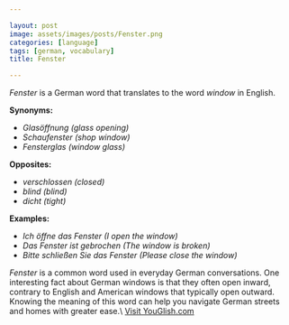 ```yaml
---

layout: post
image: assets/images/posts/Fenster.png
categories: [language]
tags: [german, vocabulary]
title: Fenster

---
```


*Fenster* is a German word that translates to the word *window* in English. 

**Synonyms:** 

- *Glasöffnung (glass opening)*
- *Schaufenster (shop window)*
- *Fensterglas (window glass)*

**Opposites:**

- *verschlossen (closed)*
- *blind (blind)*
- *dicht (tight)*

**Examples:**

- *Ich öffne das Fenster (I open the window)*
- *Das Fenster ist gebrochen (The window is broken)*
- *Bitte schließen Sie das Fenster (Please close the window)*

*Fenster* is a common word used in everyday German conversations. One interesting fact about German windows is that they often open inward, contrary to English and American windows that typically open outward. Knowing the meaning of this word can help you navigate German streets and homes with greater ease.\ <a id="yg-widget-0" class="youglish-widget" data-query="Fenster" data-lang="german" data-components="8412" data-auto-start="0" data-bkg-color="theme_light" data-title="How%20to%20pronounce%20Fenster%20in%20German"  rel="nofollow" href="https://youglish.com">Visit YouGlish.com</a><script async src="https://youglish.com/public/emb/widget.js" charset="utf-8"></script>